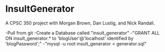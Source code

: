 InsultGenerator
===============
A CPSC 350 project with Morgan Brown, Dan Lustig, and Nick Randall.

-Pull from git
-Create a Database called "insult_generator"
-"GRANT ALL ON insult_generator.* to 'blogUser'@'localhost' identified by 'blogPassword';"
-"mysql -u root insult_generator < generator.sql"